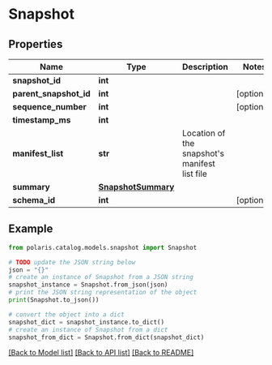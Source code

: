<!--

 Copyright (c) 2024 Snowflake Computing Inc.
 
 Licensed under the Apache License, Version 2.0 (the "License");
 you may not use this file except in compliance with the License.
 You may obtain a copy of the License at
 
      http://www.apache.org/licenses/LICENSE-2.0
 
 Unless required by applicable law or agreed to in writing, software
 distributed under the License is distributed on an "AS IS" BASIS,
 WITHOUT WARRANTIES OR CONDITIONS OF ANY KIND, either express or implied.
 See the License for the specific language governing permissions and
 limitations under the License.

-->
# Snapshot

## Properties

Name | Type | Description | Notes
------------ | ------------- | ------------- | -------------
**snapshot_id** | **int** |  | 
**parent_snapshot_id** | **int** |  | [optional] 
**sequence_number** | **int** |  | [optional] 
**timestamp_ms** | **int** |  | 
**manifest_list** | **str** | Location of the snapshot&#39;s manifest list file | 
**summary** | [**SnapshotSummary**](SnapshotSummary.md) |  | 
**schema_id** | **int** |  | [optional] 

## Example

```python
from polaris.catalog.models.snapshot import Snapshot

# TODO update the JSON string below
json = "{}"
# create an instance of Snapshot from a JSON string
snapshot_instance = Snapshot.from_json(json)
# print the JSON string representation of the object
print(Snapshot.to_json())

# convert the object into a dict
snapshot_dict = snapshot_instance.to_dict()
# create an instance of Snapshot from a dict
snapshot_from_dict = Snapshot.from_dict(snapshot_dict)
```
[[Back to Model list]](../README.md#documentation-for-models) [[Back to API list]](../README.md#documentation-for-api-endpoints) [[Back to README]](../README.md)


